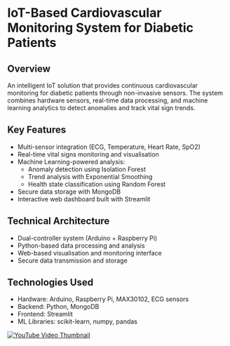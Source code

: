 # IoT-Based Cardiovascular Monitoring System for Diabetic Patients

## Overview
An intelligent IoT solution that provides continuous cardiovascular monitoring for diabetic patients through non-invasive sensors. The system combines hardware sensors, real-time data processing, and machine learning analytics to detect anomalies and track vital sign trends.

## Key Features
- Multi-sensor integration (ECG, Temperature, Heart Rate, SpO2)
- Real-time vital signs monitoring and visualisation
- Machine Learning-powered analysis:
  - Anomaly detection using Isolation Forest
  - Trend analysis with Exponential Smoothing
  - Health state classification using Random Forest
- Secure data storage with MongoDB
- Interactive web dashboard built with Streamlit

## Technical Architecture
- Dual-controller system (Arduino + Raspberry Pi)
- Python-based data processing and analysis
- Web-based visualisation and monitoring interface
- Secure data transmission and storage

## Technologies Used
- Hardware: Arduino, Raspberry Pi, MAX30102, ECG sensors
- Backend: Python, MongoDB
- Frontend: Streamlit
- ML Libraries: scikit-learn, numpy, pandas

[![YouTube Video Thumbnail](https://img.youtube.com/vi/qHUhEyc6Nj8/0.jpg)](https://www.youtube.com/watch?v=qHUhEyc6Nj8)
